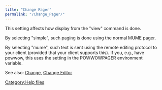 ```yaml
---
title: "Change Pager"
permalink: "/Change_Pager/"
---
```


This setting affects how display from the "view" command is done.

By selecting "simple", such paging is done using the normal MUME pager.

By selecting "mume", such text is sent using the remote editing protocol
to your client (provided that your client supports this). If you, e.g.,
have powwow, this uses the setting in the POWWOWPAGER environment
variable.

See also: [Change](Change "wikilink"), [Change
Editor](Change_Editor "wikilink")

[Category:Help files](Category:Help_files "wikilink")